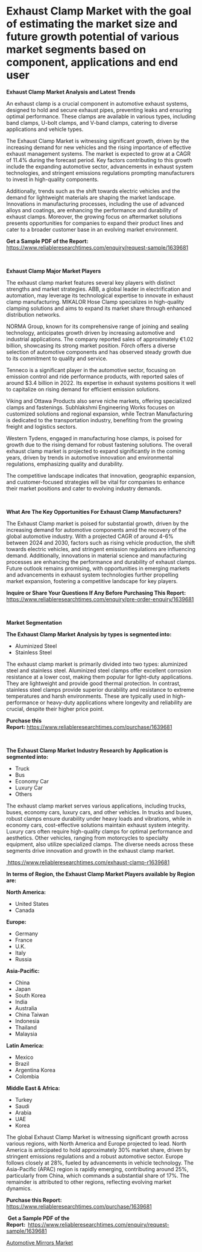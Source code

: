 <p><h1>Exhaust Clamp Market with the goal of estimating the market size and future growth potential of various market segments based on component, applications and end user</h1></p><p><strong>Exhaust Clamp Market Analysis and Latest Trends</strong></p>
<p><p>An exhaust clamp is a crucial component in automotive exhaust systems, designed to hold and secure exhaust pipes, preventing leaks and ensuring optimal performance. These clamps are available in various types, including band clamps, U-bolt clamps, and V-band clamps, catering to diverse applications and vehicle types. </p><p>The Exhaust Clamp Market is witnessing significant growth, driven by the increasing demand for new vehicles and the rising importance of effective exhaust management systems. The market is expected to grow at a CAGR of 11.4% during the forecast period. Key factors contributing to this growth include the expanding automotive sector, advancements in exhaust system technologies, and stringent emissions regulations prompting manufacturers to invest in high-quality components.</p><p>Additionally, trends such as the shift towards electric vehicles and the demand for lightweight materials are shaping the market landscape. Innovations in manufacturing processes, including the use of advanced alloys and coatings, are enhancing the performance and durability of exhaust clamps. Moreover, the growing focus on aftermarket solutions presents opportunities for companies to expand their product lines and cater to a broader customer base in an evolving market environment.</p></p>
<p><strong>Get a Sample PDF of the Report:&nbsp;</strong> <a href="https://www.reliableresearchtimes.com/enquiry/request-sample/1639681?utm_campaign=2180&utm_medium=2&utm_source=Github&utm_content=ia&utm_term=30032025&utm_id=exhaust-clamp">https://www.reliableresearchtimes.com/enquiry/request-sample/1639681</a></p>
<p>&nbsp;</p>
<p><strong>Exhaust Clamp Major Market Players</strong></p>
<p><p>The exhaust clamp market features several key players with distinct strengths and market strategies. ABB, a global leader in electrification and automation, may leverage its technological expertise to innovate in exhaust clamp manufacturing. MIKALOR Hose Clamp specializes in high-quality clamping solutions and aims to expand its market share through enhanced distribution networks.</p><p>NORMA Group, known for its comprehensive range of joining and sealing technology, anticipates growth driven by increasing automotive and industrial applications. The company reported sales of approximately €1.02 billion, showcasing its strong market position. Förch offers a diverse selection of automotive components and has observed steady growth due to its commitment to quality and service.</p><p>Tenneco is a significant player in the automotive sector, focusing on emission control and ride performance products, with reported sales of around $3.4 billion in 2022. Its expertise in exhaust systems positions it well to capitalize on rising demand for efficient emission solutions.</p><p>Viking and Ottawa Products also serve niche markets, offering specialized clamps and fastenings. Subhlakshmi Engineering Works focuses on customized solutions and regional expansion, while Tectran Manufacturing is dedicated to the transportation industry, benefiting from the growing freight and logistics sectors.</p><p>Western Tydens, engaged in manufacturing hose clamps, is poised for growth due to the rising demand for robust fastening solutions. The overall exhaust clamp market is projected to expand significantly in the coming years, driven by trends in automotive innovation and environmental regulations, emphasizing quality and durability. </p><p>The competitive landscape indicates that innovation, geographic expansion, and customer-focused strategies will be vital for companies to enhance their market positions and cater to evolving industry demands.</p></p>
<p>&nbsp;</p>
<p><strong>What Are The Key Opportunities For Exhaust Clamp Manufacturers?</strong></p>
<p><p>The Exhaust Clamp market is poised for substantial growth, driven by the increasing demand for automotive components amid the recovery of the global automotive industry. With a projected CAGR of around 4-6% between 2024 and 2030, factors such as rising vehicle production, the shift towards electric vehicles, and stringent emission regulations are influencing demand. Additionally, innovations in material science and manufacturing processes are enhancing the performance and durability of exhaust clamps. Future outlook remains promising, with opportunities in emerging markets and advancements in exhaust system technologies further propelling market expansion, fostering a competitive landscape for key players.</p></p>
<p><strong>Inquire or Share Your Questions If Any Before Purchasing This Report:</strong> <a href="https://www.reliableresearchtimes.com/enquiry/pre-order-enquiry/1639681?utm_campaign=2180&utm_medium=2&utm_source=Github&utm_content=ia&utm_term=30032025&utm_id=exhaust-clamp">https://www.reliableresearchtimes.com/enquiry/pre-order-enquiry/1639681</a></p>
<p>&nbsp;</p>
<p><strong>Market Segmentation</strong></p>
<p><strong>The Exhaust Clamp Market Analysis by types is segmented into:</strong></p>
<p><ul><li>Aluminized Steel</li><li>Stainless Steel</li></ul></p>
<p><p>The exhaust clamp market is primarily divided into two types: aluminized steel and stainless steel. Aluminized steel clamps offer excellent corrosion resistance at a lower cost, making them popular for light-duty applications. They are lightweight and provide good thermal protection. In contrast, stainless steel clamps provide superior durability and resistance to extreme temperatures and harsh environments. These are typically used in high-performance or heavy-duty applications where longevity and reliability are crucial, despite their higher price point.</p></p>
<p><strong>Purchase this Report:&nbsp;</strong><a href="https://www.reliableresearchtimes.com/purchase/1639681?utm_campaign=2180&utm_medium=2&utm_source=Github&utm_content=ia&utm_term=30032025&utm_id=exhaust-clamp">https://www.reliableresearchtimes.com/purchase/1639681</a></p>
<p>&nbsp;</p>
<p><strong>The Exhaust Clamp Market Industry Research by Application is segmented into:</strong></p>
<p><ul><li>Truck</li><li>Bus</li><li>Economy Car</li><li>Luxury Car</li><li>Others</li></ul></p>
<p><p>The exhaust clamp market serves various applications, including trucks, buses, economy cars, luxury cars, and other vehicles. In trucks and buses, robust clamps ensure durability under heavy loads and vibrations, while in economy cars, cost-effective solutions maintain exhaust system integrity. Luxury cars often require high-quality clamps for optimal performance and aesthetics. Other vehicles, ranging from motorcycles to specialty equipment, also utilize specialized clamps. The diverse needs across these segments drive innovation and growth in the exhaust clamp market.</p></p>
<p><a href="https://www.reliableresearchtimes.com/exhaust-clamp-r1639681?utm_campaign=2180&utm_medium=2&utm_source=Github&utm_content=ia&utm_term=30032025&utm_id=exhaust-clamp">&nbsp;https://www.reliableresearchtimes.com/exhaust-clamp-r1639681</a></p>
<p><strong>In terms of Region, the Exhaust Clamp Market Players available by Region are:</strong></p>
<p>
    <p> <strong> North America: </strong>
        <ul>
            <li>United States</li>
            <li>Canada</li>
        </ul>
        </p> 
    <p> <strong> Europe: </strong>
        <ul>
            <li>Germany</li>
            <li>France</li>
            <li>U.K.</li>
            <li>Italy</li>
            <li>Russia</li>
        </ul>
        </p> 
    <p> <strong> Asia-Pacific: </strong>
        <ul>
            <li>China</li>
            <li>Japan</li>
            <li>South Korea</li>
            <li>India</li>
            <li>Australia</li>
            <li>China Taiwan</li>
            <li>Indonesia</li>
            <li>Thailand</li>
            <li>Malaysia</li>
        </ul>
        </p> 
    <p> <strong> Latin America: </strong>
        <ul>
            <li>Mexico</li>
            <li>Brazil</li>
            <li>Argentina Korea</li>
            <li>Colombia</li>
        </ul>
        </p> 
    <p> <strong> Middle East & Africa: </strong>
        <ul>
            <li>Turkey</li>
            <li>Saudi</li>
            <li>Arabia</li>
            <li>UAE</li>
            <li>Korea</li>
        </ul>
    </p>
    </p>
<p><p>The global Exhaust Clamp Market is witnessing significant growth across various regions, with North America and Europe projected to lead. North America is anticipated to hold approximately 30% market share, driven by stringent emissions regulations and a robust automotive sector. Europe follows closely at 28%, fueled by advancements in vehicle technology. The Asia-Pacific (APAC) region is rapidly emerging, contributing around 25%, particularly from China, which commands a substantial share of 17%. The remainder is attributed to other regions, reflecting evolving market dynamics.</p></p>
<p><strong>Purchase this Report: </strong><a href="https://www.reliableresearchtimes.com/purchase/1639681?utm_campaign=2180&utm_medium=2&utm_source=Github&utm_content=ia&utm_term=30032025&utm_id=exhaust-clamp">https://www.reliableresearchtimes.com/purchase/1639681</a></p>
<p>&nbsp;<strong>Get a Sample PDF of the Report:&nbsp;&nbsp;</strong><a href="https://www.reliableresearchtimes.com/enquiry/request-sample/1639681?utm_campaign=2180&utm_medium=2&utm_source=Github&utm_content=ia&utm_term=30032025&utm_id=exhaust-clamp">https://www.reliableresearchtimes.com/enquiry/request-sample/1639681</a></p>
<p><strong></strong></p>
<p><p><a href="https://github.com/OlenFleming68/Market-Research-Report-List-1/blob/main/automotive-mirrors-market.md?utm_campaign=2180&utm_medium=2&utm_source=Github&utm_content=ia&utm_term=30032025&utm_id=exhaust-clamp">Automotive Mirrors Market</a></p></p>